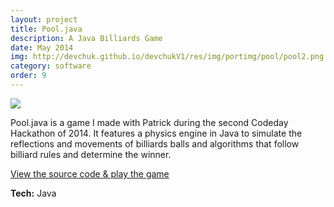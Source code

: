 ```yaml
---
layout: project
title: Pool.java
description: A Java Billiards Game
date: May 2014
img: http://devchuk.github.io/devchukV1/res/img/portimg/pool/pool2.png
category: software
order: 9
---
```


![](http://devchuk.github.io/devchukV1/res/img/portimg/pool/pool.png)

Pool.java is a game I made with Patrick during the second Codeday Hackathon of 2014. It features a physics engine in Java to simulate the reflections and movements of billiards balls and algorithms that follow billiard rules and determine the winner.

[View the source code & play the game](https://github.com/devChuk/HackCODEDAY_NY)

**Tech:** Java